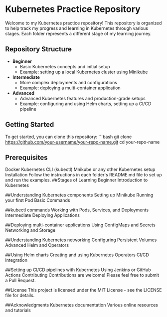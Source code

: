 # Kubernetes Practice Repository

Welcome to my Kubernetes practice repository! This repository is organized to help track my progress and learning in Kubernetes through various stages. Each folder represents a different stage of my learning journey.

## Repository Structure

- **Beginner**
  - Basic Kubernetes concepts and initial setup
  - Example: setting up a local Kubernetes cluster using Minikube
- **Intermediate**
  - More complex deployments and configurations
  - Example: deploying a multi-container application
- **Advanced**
  - Advanced Kubernetes features and production-grade setups
  - Example: configuring and using Helm charts, setting up a CI/CD pipeline

## Getting Started

To get started, you can clone this repository:
     ```bash
            git clone https://github.com/your-username/your-repo-name.git
             cd your-repo-name
## Prerequisites
  Docker
  Kubernetes CLI (kubectl)
  Mnikube or any other Kubernetes setup
  Installation
  Follow the instructions in each folder's README.md file to set up and run the examples.
##Stages of Learning
   Beginner
   Introduction to Kubernetes

##Understanding Kubernetes components
    Setting up Minikube
    Running your first Pod
    Basic Commands

##kubectl commands
  Working with Pods, Services, and Deployments
  Intermediate
  Deploying Applications

##Deploying multi-container applications
  Using ConfigMaps and Secrets
  Networking and Storage

##Understanding Kubernetes networking
  Configuring Persistent Volumes
  Advanced
  Helm and Operators

##Using Helm charts
  Creating and using Kubernetes Operators
  CI/CD Integration

##Setting up CI/CD pipelines with Kubernetes
  Using Jenkins or GitHub Actions
  Contributing
  Contributions are welcome! Please feel free to submit a Pull Request.

##License
  This project is licensed under the MIT License - see the LICENSE file for details.

##Acknowledgments
  Kubernetes documentation
  Various online resources and tutorials
